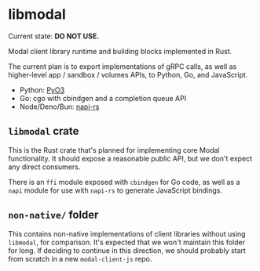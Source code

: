 # libmodal

Current state: **DO NOT USE.**

Modal client library runtime and building blocks implemented in Rust.

The current plan is to export implementations of gRPC calls, as well as higher-level app / sandbox / volumes APIs, to Python, Go, and JavaScript.

- Python: [PyO3](https://pyo3.rs/)
- Go: cgo with cbindgen and a completion queue API
- Node/Deno/Bun: [napi-rs](https://napi.rs/)

## `libmodal` crate

This is the Rust crate that's planned for implementing core Modal functionality. It should expose a reasonable public API, but we don't expect any direct consumers.

There is an `ffi` module exposed with `cbindgen` for Go code, as well as a `napi` module for use with `napi-rs` to generate JavaScript bindings.

## `non-native/` folder

This contains non-native implementations of client libraries without using `libmodal`, for comparison. It's expected that we won't maintain this folder for long. If deciding to continue in this direction, we should probably start from scratch in a new `modal-client-js` repo.
